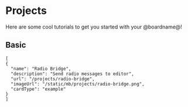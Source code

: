 # Projects

Here are some cool tutorials to get you started with your @boardname@!

## Basic

```codecard
[
{
  "name": "Radio Bridge",
  "description": "Send radio messages to editor",
  "url": "/projects/radio-bridge",
  "imageUrl": "/static/mb/projects/radio-bridge.png",
  "cardType": "example"
}
]
```